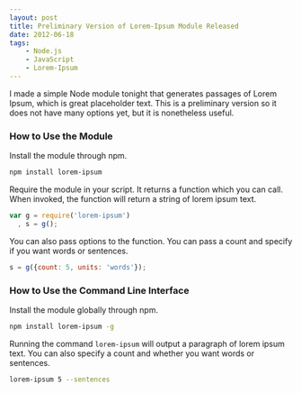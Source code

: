 ```yaml
---
layout: post
title: Preliminary Version of Lorem-Ipsum Module Released
date: 2012-06-18
tags:
    - Node.js
    - JavaScript
    - Lorem-Ipsum
---
```


I made a simple Node module tonight that generates passages of Lorem Ipsum, which is great placeholder text. This is a preliminary version so it does not have many options yet, but it is nonetheless useful.

### How to Use the Module

Install the module through npm.

```bash
npm install lorem-ipsum
```

Require the module in your script. It returns a function which you can call. When invoked, the function will return a string of lorem ipsum text.

```javascript
var g = require('lorem-ipsum')
  , s = g();
```

You can also pass options to the function. You can pass a count and specify if you want words or sentences.

```javascript
s = g({count: 5, units: 'words'});
```

### How to Use the Command Line Interface

Install the module globally through npm.

```bash
npm install lorem-ipsum -g
```

Running the command `lorem-ipsum` will output a paragraph of lorem ipsum text. You can also specify a count and whether you want words or sentences.

```bash
lorem-ipsum 5 --sentences
```


